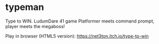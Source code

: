 # typeman
Type to WIN. LudumDare 41 game
Platformer meets command prompt, player meets the megaboss!

Play in browser (HTML5 version):
https://net3ton.itch.io/type-to-win
